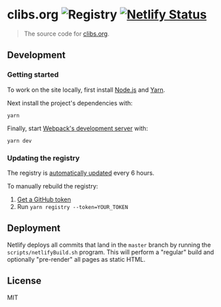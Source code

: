 # clibs.org ![Registry](https://github.com/clibs/website/workflows/Registry/badge.svg) [![Netlify Status](https://api.netlify.com/api/v1/badges/c3894dcb-064a-4dcd-a475-92af818ac657/deploy-status)](https://app.netlify.com/sites/clibs/deploys)

> The source code for [clibs.org](https://www.clibs.org/).

## Development

### Getting started

To work on the site locally, first install [Node.js](https://nodejs.org/) and [Yarn](https://yarnpkg.com/).

Next install the project's dependencies with:

```
yarn
```

Finally, start [Webpack's development server](https://webpack.js.org/configuration/dev-server/) with:

```
yarn dev
```

### Updating the registry

The registry is [automatically updated](https://github.com/clibs/website/blob/master/.github/workflows/registry.yml) every 6 hours.

To manually rebuild the registry:

1. [Get a GitHub token](https://github.com/settings/tokens/new)
1. Run `yarn registry --token=YOUR_TOKEN`

## Deployment

Netlify deploys all commits that land in the `master` branch by running the `scripts/netlifyBuild.sh` program. This will perform a "regular" build and optionally "pre-render" all pages as static HTML.

## License

MIT
